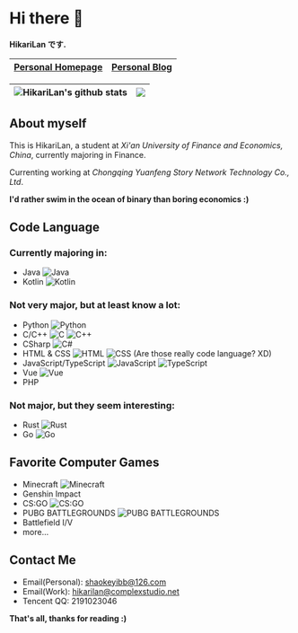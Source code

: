# Hi there 👋 
**HikariLan です.**

| [Personal Homepage](https://www.minecraft.kim) | [Personal Blog](https://my.minecraft.kim) |
| ------------- | ------------- |

|<img align="center" src="https://github-readme-stats.vercel.app/api?username=shaokeyibb&count_private=true&show_icons=true&include_all_commits=true&title_color=359697&icon_color=359697&hide_border=true" alt="HikariLan's github stats" /> | <img align="center" src="https://github-readme-stats.vercel.app/api/top-langs/?username=shaokeyibb&layout=compact&title_color=359697&icon_color=359697&hide_border=true" /> |
| ------------- | ------------- |


## About myself
This is HikariLan, a student at *Xi'an University of Finance and Economics, China*, currently majoring in Finance. 

Currenting working at *Chongqing Yuanfeng Story Network Technology Co., Ltd*. 

**I'd rather swim in the ocean of binary than boring economics :)**

## Code Language

### Currently majoring in:
- Java ![Java](https://img.shields.io/badge/Java-007396?style=for-the-badge&logo=java&logoColor=white)
- Kotlin ![Kotlin](https://img.shields.io/badge/Kotlin-7F52FF?style=for-the-badge&logo=kotlin&logoColor=white)

### Not very major, but at least know a lot:
- Python ![Python](https://img.shields.io/badge/Python-3776AB?style=for-the-badge&logo=python&logoColor=white)
- C/C++ ![C](https://img.shields.io/badge/C-A8B9CC?style=for-the-badge&logo=c&logoColor=white) ![C++](https://img.shields.io/badge/C%2B%2B-00599C?style=for-the-badge&logo=c%2B%2B&logoColor=white)
- CSharp ![C#](https://img.shields.io/badge/CSharp-239120?style=for-the-badge&logo=c%20sharp&logoColor=white)
- HTML & CSS ![HTML](https://img.shields.io/badge/HTML-E34F26?style=for-the-badge&logo=html5&logoColor=white) ![CSS](https://img.shields.io/badge/CSS-1572B6?style=for-the-badge&logo=css3&logoColor=white) (Are those really code language? XD)
- JavaScript/TypeScript ![JavaScript](https://img.shields.io/badge/JavaScript-F7DF1E?style=for-the-badge&logo=javascript&logoColor=white) ![TypeScript](https://img.shields.io/badge/TypeScript-3178C6?style=for-the-badge&logo=typescript&logoColor=white)
- Vue ![Vue](https://img.shields.io/badge/Vue-4FC08D?style=for-the-badge&logo=vue%2Ejs&logoColor=white)
- PHP

### Not major, but they seem interesting:
- Rust ![Rust](https://img.shields.io/badge/Rust-000000?style=for-the-badge&logo=rust&logoColor=white)
- Go ![Go](https://img.shields.io/badge/Go-00ADD8?style=for-the-badge&logo=go&logoColor=white)

## Favorite Computer Games
- Minecraft ![Minecraft](https://img.shields.io/badge/Minecraft-62B47A?style=for-the-badge&logo=Minecraft&logoColor=white)
- Genshin Impact
- CS:GO ![CS:GO](https://img.shields.io/badge/CS%3AGO-000000?style=for-the-badge&logo=Counter-Strike&logoColor=white)
- PUBG BATTLEGROUNDS ![PUBG BATTLEGROUNDS](https://img.shields.io/badge/PUBG%20BATTLEGROUNDS-FEAB02?style=for-the-badge&logo=PUBG&logoColor=white)
- Battlefield I/V
- more...

## Contact Me
- Email(Personal): shaokeyibb@126.com
- Email(Work): hikarilan@complexstudio.net
- Tencent QQ: 2191023046

**That's all, thanks for reading :)**
